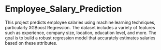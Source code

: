 # Employee_Salary_Prediction
This project predicts employee salaries using machine learning techniques, particularly XGBoost Regression. The dataset includes a variety of features such as experience, company size, location, education level, and more. The goal is to build a robust regression model that accurately estimates salaries based on these attributes.

